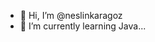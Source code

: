 - 👋 Hi, I’m @neslinkaragoz
- 🌱 I’m currently learning Java...

<!---
neslinkaragoz/neslinkaragoz is a ✨ special ✨ repository because its `README.md` (this file) appears on your GitHub profile.
You can click the Preview link to take a look at your changes.
--->
